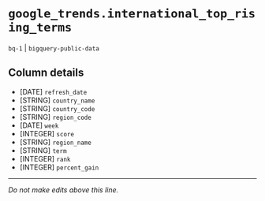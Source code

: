 # `google_trends.international_top_rising_terms`
`bq-1` | `bigquery-public-data`

## Column details
* [DATE]      `refresh_date`
* [STRING]    `country_name`
* [STRING]    `country_code`
* [STRING]    `region_code`
* [DATE]      `week`
* [INTEGER]   `score`
* [STRING]    `region_name`
* [STRING]    `term`
* [INTEGER]   `rank`
* [INTEGER]   `percent_gain`

-------------------------------------------------------------------------------
*Do not make edits above this line.*
